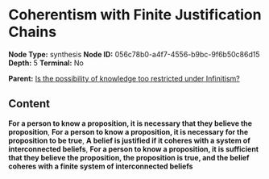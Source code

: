 # Coherentism with Finite Justification Chains

**Node Type:** synthesis
**Node ID:** 056c78b0-a4f7-4556-b9bc-9f6b50c86d15
**Depth:** 5
**Terminal:** No

**Parent:** [Is the possibility of knowledge too restricted under Infinitism?](is-the-possibility-of-knowledge-too-restricted-under-infinitism-antithesis-84bf18c2-78cb-4bc1-a3de-e14678fe39f1.md)

## Content

**For a person to know a proposition, it is necessary that they believe the proposition**, **For a person to know a proposition, it is necessary for the proposition to be true**, **A belief is justified if it coheres with a system of interconnected beliefs**, **For a person to know a proposition, it is sufficient that they believe the proposition, the proposition is true, and the belief coheres with a finite system of interconnected beliefs**
